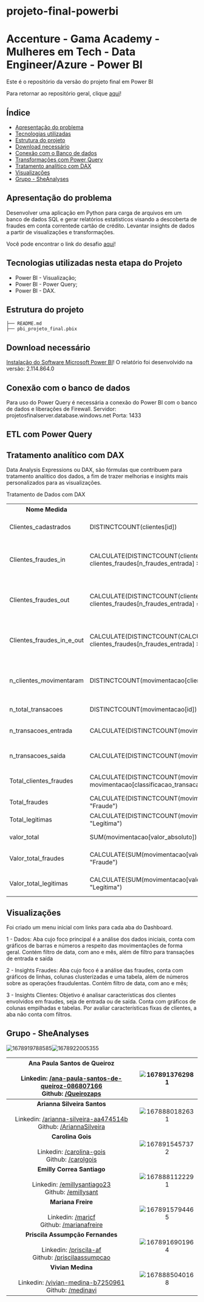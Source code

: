 # projeto-final-powerbi

# Accenture - Gama Academy - Mulheres em Tech - Data Engineer/Azure - Power BI

Este é o repositório da versão do projeto final em Power BI

Para retornar ao repositório geral, clique [aqui](https://github.com/SheAnalyzes/readme-repository)!

## Índice

- [Apresentação do problema](#apresentação-do-problema)
- [Tecnologias utilizadas](#tecnologias-utilizadas-nesta-etapa-do-projeto)
- [Estrutura do projeto](#estrutura-do-projeto)
- [Download necessário](#download-necessário)
- [Conexão com o Banco de dados](#conexão-com-o-banco-de-dados)
- [Transformações com Power Query](#etl-com-power-query)
- [Tratamento analítico com DAX](#tratamento-analítico-com-dax)
- [Visualizações](#visualizações)
- [Grupo - SheAnalyses](#grupo---sheanalyses)

## Apresentação do problema

Desenvolver uma aplicação em Python para carga de arquivos em um banco de dados SQL e gerar relatórios estatísticos visando a descoberta de fraudes em conta correntede cartão de crédito. Levantar insights de dados a partir de visualizações e transformações. 

Você pode encontrar o link do desafio [aqui](https://docs.google.com/document/d/10fBZm7Sxm60FEIyNk4rqUE-pJLhXRxDi1grAATF7hVw/edit)!

## Tecnologias utilizadas nesta etapa do Projeto

* Power BI - Visualização;
* Power BI - Power Query;
* Power BI - DAX.

## Estrutura do projeto

```
├── README.md
├── pbi_projeto_final.pbix

```

## Download necessário

[Instalação do Software Microsoft Power BI](https://www.microsoft.com/en-us/download/details.aspx?id=58494)! 
O relatório foi desenvolvido na versão: 2.114.864.0 

## Conexão com o banco de dados
Para uso do Power Query é necessária a conexão do Power BI com o banco de dados e liberações de Firewall.
Servidor: projetosfinalserver.database.windows.net
Porta: 1433

## ETL com Power Query


## Tratamento analítico com DAX
Data Analysis Expressions ou DAX, são fórmulas que contribuem para tratamento analítico dos dados, a fim de trazer melhorias e insights mais personalizados para as visualizações.
<p>Tratamento de Dados com DAX</p>
<table>
  <colgroup>
    <col class="column1">
    <col class="columns2plus3" span="2">
  </colgroup>
  <tr>
    <th>Nome Medida</th>
    <th>Códigos</th>
    <th>Definição</th>
  </tr>
  <tr>
    <td>Clientes_cadastrados
</td>
    <td>DISTINCTCOUNT(clientes[id])</td>
    <td>Contagem de clientes distintos cadastrados na tabela cliente</td>
  </tr>
   <tr>
    <td>Clientes_fraudes_in </td>
    <td>CALCULATE(DISTINCTCOUNT(clientes_fraudes[Id_nome_cliente]), clientes_fraudes[n_fraudes_entrada] >0 && clientes_fraudes[n_fraudes_saida] = 0)

</td>
    <td>Contagem de clientes distintos cujas fraudes detectadas envolveram exclusivamente transações de entrada. e</td>
  </tr>
   <tr>
    <td>Clientes_fraudes_out </td>
    <td>CALCULATE(DISTINCTCOUNT(clientes_fraudes[Id_nome_cliente]), clientes_fraudes[n_fraudes_entrada] = 0 && clientes_fraudes[n_fraudes_saida] > 0)
</td>
    <td>Contagem de clientes distintos cujas fraudes detectadas envolveram exclusivamente transações de saída. 

</td>
  </tr>
  <td>Clientes_fraudes_in_e_out </td>
    <td>CALCULATE(DISTINCTCOUNT(CALCULATE(DISTINCTCOUNT(clientes_fraudes[Id_nome_cliente]), clientes_fraudes[n_fraudes_entrada] >0 && clientes_fraudes[n_fraudes_saida] > 0)
</td>
    <td>Contagem de clientes distintos cujas fraudes detectadas envolveram  transações de entrada e saída. 

</td>
  </tr>
  <td>n_clientes_movimentaram  </td>
    <td>DISTINCTCOUNT(movimentacao[cliente_id])
</td>
    <td>Contagem de clientes distintos, cadastrados ou não, que realizaram movimentações de qualquer tipo. 

</td>
  </tr>
  <td>n_total_transacoes</td>
    <td>DISTINCTCOUNT(movimentacao[id])
</td>
    <td>Quantidade total de transações/movimentações </td>
  </tr>
  <td>n_transacoes_entrada</td>
    <td>CALCULATE(DISTINCTCOUNT(movimentacao[id]), movimentacao[tipo_transacao] = "Entrada")
</td>
    <td> Quantidade total de transações/movimentações de Entrada </td>
  </tr>
  <td>n_transacoes_saida</td>
    <td>CALCULATE(DISTINCTCOUNT(movimentacao[id]), movimentacao[tipo_transacao] = "Saída")
</td>
    <td>Quantidade total de transações/movimentações de Saída.</td>
  </tr><td>Total_clientes_fraudes</td>
    <td>CALCULATE(DISTINCTCOUNT(movimentacao[cliente_id]), movimentacao[classificacao_transacao] = "Fraude")
</td>
    <td> Quantidade total de clientes envolvidos em fraudes </td>
  </tr>
  <td>Total_fraudes</td>
    <td>CALCULATE(DISTINCTCOUNT(movimentacao[id]), movimentacao[classificacao_transacao] = "Fraude")
</td>
    <td>Quantidade total de transações fraudulentas.</td>
  </tr>
  <td>Total_legitimas</td>
    <td>CALCULATE(DISTINCTCOUNT(movimentacao[id]), movimentacao[classificacao_transacao] = "Legítima")
</td>
    <td>Quantidade total de transações Legítimas.</td>
  </tr>
  <td>valor_total</td>
    <td>SUM(movimentacao[valor_absoluto])
</td>
    <td>Valor total absoluto movimentado.</td>
  </tr>
  <td>Valor_total_fraudes</td>
    <td>CALCULATE(SUM(movimentacao[valor_absoluto]), movimentacao[classificacao_transacao] = "Fraude")
</td>
    <td>Valor absoluto movimentado em transações fraudulentas.</td>
  </tr>
  <td>Valor_total_legitimas </td>
    <td>CALCULATE(SUM(movimentacao[valor_absoluto]), movimentacao[classificacao_transacao] = "Legítima")
</td>
    <td>Valor absoluto movimentado em transações legítimas.</td>
  </tr>
</table>


## Visualizações
Foi criado um menu inicial com links para cada aba do Dashboard.

1 - Dados: Aba cujo foco principal é a análise dos dados iniciais, conta com gráficos de barras e números a respeito das movimentações de forma geral. Contém filtro de data, com ano e mês, além de filtro para transações de entrada e saída

2 - Insights Fraudes: Aba cujo foco é a análise das fraudes, conta com gráficos de linhas, colunas clusterizadas e uma tabela, além de números sobre as operações fraudulentas. Contém filtro de data, com ano e mês;

3 -  Insights Clientes: Objetivo é analisar características dos clientes envolvidos em fraudes, seja de entrada ou de saída. Conta com gráficos de colunas empilhadas e tabelas. Por avaliar características fixas de clientes, a aba não conta com filtros.



## Grupo - SheAnalyses

![1678919788585](image/README/1678919788585.png)![1678922005355](image/README/1678922005355.png)

| Ana Paula Santos de Queiroz<br /><br />Linkedin: [/ana-paula-santos-de-queiroz-086807166](https://www.linkedin.com/in/ana-paula-santos-de-queiroz-086807166/)<br />Github: [/Queirozaps](https://github.com/Queirozaps) | ![1678913762981](image/README/1678913762981.png) |
| :---------------------------------------------------------------------------------------------------------------------------------------------------------------------------------------------------------------: | :--------------------------------------------: |
|  **Arianna Silveira Santos**<br />  <br />Linkedin: [/arianna-silveira-aa474514b](https://www.linkedin.com/in/arianna-silveira-aa474514b/)<br />Github: [/AriannaSilveira](https://github.com/AriannaSilveira)  | ![1678880182631](image/README/1678880182631.png) |
|                            **Carolina Gois**<br /><br />Linkedin: [/carolina-gois](https://www.linkedin.com/in/carolina-gois/)<br />Github: [/carolgois](https://github.com/carolgois)                            | ![1678915457372](image/README/1678915457372.png) |
|                   **Emilly Correa Santiago**<br /><br />Linkedin: [/emillysantiago23](https://www.linkedin.com/in/emillysantiago23/)<br />Github: [/emillysant](https://github.com/emillysant)                   | ![1678881122291](image/README/1678881122291.png) |
|                              **Mariana Freire**<br /><br />Linkedin: [/maricf](https://www.linkedin.com/in/maricf/)<br />Github: [/marianafreire](https://github.com/marianafreire)                              | ![1678915794465](image/README/1678915794465.png) |
|             **Priscila Assumpção Fernandes**<br /><br />Linkedin: [/priscila-af](https://www.linkedin.com/in/priscila-af/)<br />Github: [/priscilaassumpcao](https://github.com/priscilaassumpcao)             | ![1678916901964](image/README/1678916901964.png) |
|                    **Vivian Medina**<br /><br />Linkedin: [/vivian-medina-b7250961](https://www.linkedin.com/in/vivian-medina-b7250961/)<br />Github: [/medinavi](https://github.com/medinavi)                    | ![1678885040168](image/README/1678885040168.png) |
